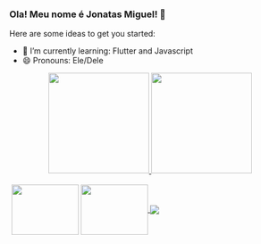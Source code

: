 ### Ola! Meu nome é Jonatas Miguel! 👋



Here are some ideas to get you started:
- 🌱 I’m currently learning: Flutter and Javascript
- 😄 Pronouns: Ele/Dele



<div align="center">
  <a href="https://github.com/JonatasMSS">
  <img height="180em" src="https://github-readme-stats.vercel.app/api?username=JonatasMSS&show_icons=true&theme=dracula&include_all_commits=true&count_private=true"/>
  <img height="180em" src="https://github-readme-stats.vercel.app/api/top-langs/?username=JonatasMSS&layout=compact&langs_count=7&theme=dracula"/>
</div>

 <div style="display:inline-block">
    <br>
   <img />
    <img align="center" height=90 width=120 src="https://cdn.jsdelivr.net/gh/devicons/devicon/icons/dart/dart-plain-wordmark.svg" />
    <img align="center" height=90 width=120 src="https://cdn.jsdelivr.net/gh/devicons/devicon/icons/react/react-original-wordmark.svg" />
          
   </div>
  <div style="display:inline-block">
    <br>
    <a href="https://www.linkedin.com/in/jonatasmss/"><img align="center" src="https://img.shields.io/badge/LinkedIn-0077B5?style=for-the-badge&logo=linkedin&logoColor=white"></a>
    
  </div>
 

